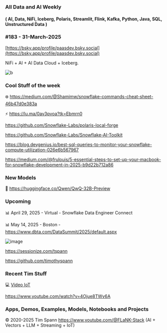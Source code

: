 ###  All Data and AI Weekly 
#### ( AI, Data, NiFi, Iceberg, Polaris, Streamlit, Flink, Kafka, Python, Java, SQL, Unstructured Data )  
### #183 - 31-March-2025

[https://bsky.app/profile/paasdev.bsky.social](https://bsky.app/profile/paasdev.bsky.social)

NiFi + AI + AI Data Cloud + Iceberg.


![b](https://images.credential.net/badge/tiny/g6fomszs_1741624330730_badge.png)




### Cool Stuff of the week



❄️ https://medium.com/@Shamimw/snowflake-commands-cheat-sheet-46b47d0e383a

⚡️ https://lu.ma/0av3pvoa?tk=Ebmrn0

https://github.com/Snowflake-Labs/polaris-local-forge

https://github.com/Snowflake-Labs/Snowflake-AI-Toolkit

https://blog.devgenius.io/best-sql-queries-to-monitor-your-snowflake-compute-utilization-026e6b567967

https://medium.com/@frulouis/5-essential-steps-to-set-up-your-macbook-for-snowflake-development-in-2025-b9d22b712a86


### New Models

🚀 https://huggingface.co/Qwen/QwQ-32B-Preview




### Upcoming



📊 April 29, 2025 - Virtual - Snowflake Data Engineer Connect

📊 May 14, 2025 - Boston - https://www.dbta.com/DataSummit/2025/default.aspx

![image](https://github.com/user-attachments/assets/4d9314a0-92a9-4d77-bafd-668347f8e913)


https://sessionize.com/tspann

https://github.com/timothyspann


### Recent Tim Stuff

💻  [Video IoT](https://www.youtube.com/watch?v=Vgr1wnzxxB8&t=17s)<br/>

https://www.youtube.com/watch?v=4Ojue8TWv6A


### Apps, Demos, Examples, Models, Notebooks and Projects

&copy; 2020-2025 Tim Spann  https://www.youtube.com/@FLaNK-Stack
(AI +  Vectors + LLM + Streaming + IoT)  

